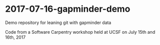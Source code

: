 # 2017-07-16-gapminder-demo
Demo repository for leaning git with gapminder data

Code from a Software Carpentry workshop held at UCSF on July 15th and 16th, 2017
